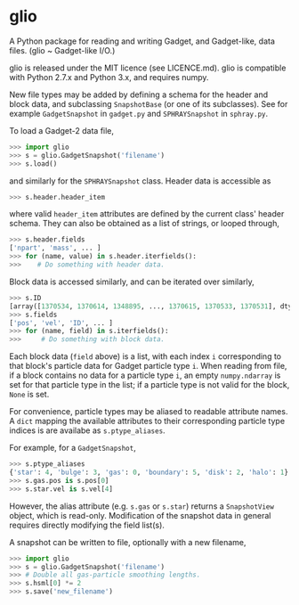glio
====

A Python package for reading and writing Gadget, and Gadget-like, data files.
(glio ~ Gadget-like I/O.)

glio is released under the MIT licence (see LICENCE.md).
glio is compatible with Python 2.7.x and Python 3.x, and requires numpy.

New file types may be added by defining a schema for the header and block data,
and subclassing `SnapshotBase` (or one of its subclasses). See for example
`GadgetSnapshot` in `gadget.py` and `SPHRAYSnapshot` in `sphray.py`.

To load a Gadget-2 data file,

```python
>>> import glio
>>> s = glio.GadgetSnapshot('filename')
>>> s.load()
```

and similarly for the `SPHRAYSnapshot` class. Header data is accessible as

```python
>>> s.header.header_item
```

where valid `header_item` attributes are defined by the current class' header
schema. They can also be obtained as a list of strings, or looped through,

```python
>>> s.header.fields
['npart', 'mass', ... ]
>>> for (name, value) in s.header.iterfields():
>>>    # Do something with header data.
```

Block data is accessed similarly, and can be iterated over similarly,

```python
>>> s.ID
[array([1370534, 1370614, 1348895, ..., 1370615, 1370533, 1370531], dtype=uint32), ... ]
>>> s.fields
['pos', 'vel', 'ID', ... ]
>>> for (name, field) in s.iterfields():
>>>     # Do something with block data.
```

Each block data (`field` above) is a list, with each index `i` corresponding to
that block's particle data for Gadget particle type `i`. When reading from file,
if a block contains no data for a particle type `i`, an empty `numpy.ndarray` is
set for that particle type in the list; if a particle type is not valid for the
block, `None` is set.

For convenience, particle types may be aliased to readable attribute names.
A `dict` mapping the available attributes to their corresponding particle type indices is are availabe as `s.ptype_aliases`.

For example, for a `GadgetSnapshot`,

```python
>>> s.ptype_aliases
{'star': 4, 'bulge': 3, 'gas': 0, 'boundary': 5, 'disk': 2, 'halo': 1}
>>> s.gas.pos is s.pos[0]
>>> s.star.vel is s.vel[4]
```

However, the alias attribute (e.g. `s.gas` or `s.star`) returns a `SnapshotView` object, which is read-only.
Modification of the snapshot data in general requires directly modifying the field list(s).

A snapshot can be written to file, optionally with a new filename,

```python
>>> import glio
>>> s = glio.GadgetSnapshot('filename')
>>> # Double all gas-particle smoothing lengths.
>>> s.hsml[0] *= 2
>>> s.save('new_filename')
```
